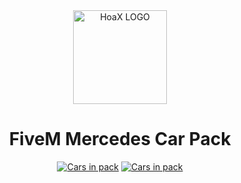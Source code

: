 <div align="center">
    <img href="https://projecterror.dev" width="150" src="https://cdn.discordapp.com/attachments/974415628171632681/1018290609833922641/logo.mine.png?size=4096" alt="HoaX LOGO" />
</div>
<h1 align="center">FiveM Mercedes Car Pack</h1>

<div align="center">

</div>

<div align="center">

[![Cars in pack](https://img.shields.io/badge/car%20in%20pack-23-brightgreen)](https://github.com/hoaxik/mercedes-car-pack/blob/main/CAR_NAMES.md)
[![Cars in pack](https://img.shields.io/badge/Discord-Join%20Now!-blue)](https://discord.gg/t5AXX7xPnm)
</div>
